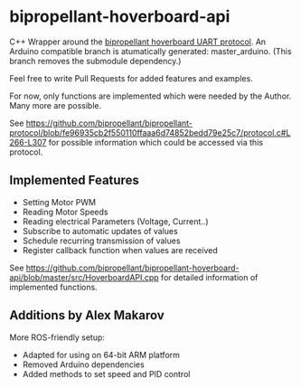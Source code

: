 # bipropellant-hoverboard-api

C++ Wrapper around the [bipropellant hoverboard UART protocol](https://github.com/bipropellant/bipropellant-protocol).
An Arduino compatible branch is atumatically generated: master_arduino. (This branch removes the submodule dependency.)

Feel free to write Pull Requests for added features and examples.

For now, only functions are implemented which were needed by the Author. Many more are possible.

See https://github.com/bipropellant/bipropellant-protocol/blob/fe96935cb2f550110ffaaa6d74852bedd79e25c7/protocol.c#L266-L307 for possible information which could be accessed via this protocol.

## Implemented Features
* Setting Motor PWM
* Reading Motor Speeds
* Reading electrical Parameters (Voltage, Current..)
* Subscribe to automatic updates of values
* Schedule recurring transmission of values
* Register callback function when values are received

See https://github.com/bipropellant/bipropellant-hoverboard-api/blob/master/src/HoverboardAPI.cpp for detailed information of implemented functions.

## Additions by Alex Makarov
More ROS-friendly setup:
* Adapted for using on 64-bit ARM platform
* Removed Arduino dependencies
* Added methods to set speed and PID control
